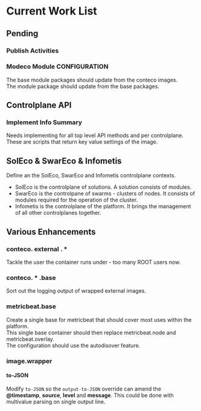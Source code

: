 # Current Work List

## Pending

### Publish Activities


### Modeco Module CONFIGURATION
The base module packages should update from the conteco images.  
The module package should update from the base packages.

## Controlplane API

### Implement Info Summary

Needs implementing for all top level API methods and per controlplane.  
These are scripts that return key value settings of the image.

## SolEco & SwarEco & Infometis

Define an the SolEco, SwarEco and Infometis controlplane contexts.

* SolEco is the controlplane of solutions. A solution consists of modules.
* SwarEco is the controlpane of swarms - clusters of nodes. It consists of modules required for the operation of the cluster.
* Infometis is the controlplane of the platform. It brings the management of all other controlplanes together.

## Various Enhancements

### conteco. external . *

Tackle the user the container runs under - too many ROOT users now.

### conteco. * .base

Sort out the logging output of wrapped external images.

### metricbeat.base

Create a single base for metricbeat that should cover most uses within the platform.  
This single base container should then replace metricbeat.node and metricbeat.overlay.  
The configuration should use the autodisover feature.

### image.wrapper

#### to-JSON

Modify `to-JSON` so the `output-to-JSON` override can amend the __@timestamp__, __source__, __level__ and __message__. This could be done with multivalue parsing on single output line.
